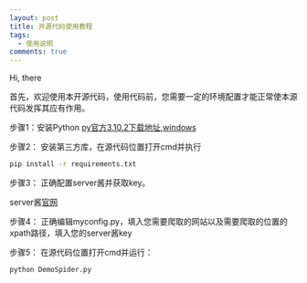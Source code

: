 ```yaml
---
layout: post
title: 开源代码使用教程
tags:
  - 使用说明
comments: true
---
```



Hi, there

首先，欢迎使用本开源代码，使用代码前，您需要一定的环境配置才能正常使本源代码发挥其应有作用。

步骤1：安装Python [py官方3.10.2下载地址,windows](https://www.python.org/ftp/python/3.10.2/python-3.10.2-amd64.exe) 

步骤2： 安装第三方库，在源代码位置打开cmd并执行

```bash
pip install -r requirements.txt 
```

步骤3： 正确配置server酱并获取key。

server酱[官网](https://sct.ftqq.com/sendkey) 

步骤4： 正确编辑myconfig.py，填入您需要爬取的网站以及需要爬取的位置的xpath路径，填入您的server酱key

步骤5： 在源代码位置打开cmd并运行：

```bash
python DemoSpider.py
```

